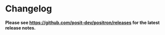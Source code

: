# Changelog

**Please see https://github.com/posit-dev/positron/releases for the latest release notes.**
